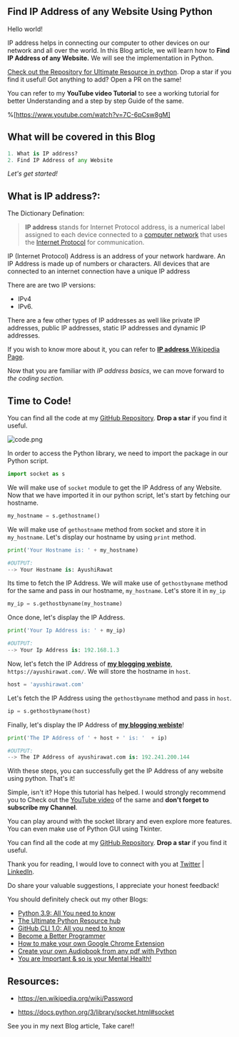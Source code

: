 ## Find IP Address of any Website Using Python

Hello world!

IP address helps in connecting our computer to other devices on our network and all over the world. In this Blog article, we will learn how to **Find IP Address of any Website.** We will see the implementation in Python.

[Check out the Repository for Ultimate Resource in python](https://github.com/ayushi7rawat/Ultimate-Python-Resource-Hub). Drop a star if you find it useful! Got anything to add? Open a PR on the same!

You can refer to my **YouTube video Tutorial** to see a working tutorial for better Understanding and a step by step Guide of the same. 

%[https://www.youtube.com/watch?v=7C-6pCsw8gM]

## What will be covered in this Blog

```python
1. What is IP address?
2. Find IP Address of any Website
```

*Let's get started!*

## What is IP address?:

The Dictionary Defination:

> **IP address** stands for Internet Protocol address, is a numerical label assigned to each device connected to a [computer network](https://en.wikipedia.org/wiki/Computer_network) that uses the [Internet Protocol](https://en.wikipedia.org/wiki/Internet_Protocol) for communication. 

IP (Internet Protocol) Address is an address of your network hardware. An IP Address is made up of numbers or characters. All devices that are connected to an internet connection have a unique IP address

There are are two IP versions: 

- IPv4
- IPv6.

There are a few other types of IP addresses as well like private IP addresses, public IP addresses, static IP addresses and dynamic IP addresses. 

If you wish to know more about it, you can refer to [**IP address** Wikipedia Page](https://en.wikipedia.org/wiki/IP_address). 

Now that you are familiar with *IP address basics*, we can move forward to *the coding section.* 

## Time to Code!

You can find all the code at my [GitHub Repository](https://github.com/ayushi7rawat/Youtube-Projects/tree/master/Find%20IP%20Address). **Drop a star** if you find it useful.


![code.png](https://cdn.hashnode.com/res/hashnode/image/upload/v1606707335833/1qjgFbicG.png)

In order to access the Python library, we need to import the package in our Python script. 

```python
import socket as s
```

We will make use of `socket` module to get the IP Address of any Website. Now that we have imported it in our python script, let's start by fetching our hostname.

```python
my_hostname = s.gethostname()
```

We will make use of `gethostname` method from socket and store it in `my_hostname`. Let's display our hostname by using `print` method.

```python
print('Your Hostname is: ' + my_hostname)

#OUTPUT:
--> Your Hostname is: AyushiRawat
```

Its time to fetch the IP Address. We will make use of `gethostbyname` method for the same and pass in our hostname, `my_hostname`. Let's store it in `my_ip`

````python
my_ip = s.gethostbyname(my_hostname)
````

Once done, let's display the IP Address.

```python
print('Your Ip Address is: ' + my_ip)

#OUTPUT:
--> Your Ip Address is: 192.168.1.3
```

Now, let's fetch the IP Address of [**my blogging webiste**](https://ayushirawat.com/), `https://ayushirawat.com/`. We will store the hostname in `host`.

```python
host = 'ayushirawat.com'
```

Let's fetch the IP Address using the `gethostbyname` method and pass in `host`. 

```python
ip = s.gethostbyname(host)
```

Finally, let's display the IP Address of [**my blogging webiste**](https://ayushirawat.com/)!

```python
print('The IP Address of ' + host + ' is: '  + ip)

#OUTPUT:
--> The IP Address of ayushirawat.com is: 192.241.200.144
```


With these steps, you can successfully get the IP Address of any website using python. That's it! 

Simple, isn't it? Hope this tutorial has helped. I would strongly recommend you to Check out the [YouTube video](https://www.youtube.com/watch?v=7C-6pCsw8gM) of the same and **don't forget to subscribe my Channel**.

You can play around with the socket library and even explore more features. You can even make use of Python GUI using Tkinter.

You can find all the code at my [GitHub Repository](https://github.com/ayushi7rawat/Youtube-Projects/tree/master/Find%20IP%20Address). **Drop a star** if you find it useful.

Thank you for reading, I would love to connect with you at [Twitter](https://twitter.com/ayushi7rawat) | [LinkedIn](https://www.linkedin.com/in/ayushi7rawat/).

Do share your valuable suggestions, I appreciate your honest feedback!

You should definitely check out my other Blogs:

- [Python 3.9: All You need to know](https://ayushirawat.com/python-39-all-you-need-to-know)
- [The Ultimate Python Resource hub](https://ayushirawat.com/the-ultimate-python-resource-hub)
- [GitHub CLI 1.0: All you need to know](https://ayushirawat.com/github-cli-10-all-you-need-to-know)
- [Become a Better Programmer](https://ayushirawat.com/become-a-better-programmer)
- [How to make your own Google Chrome Extension](https://ayushirawat.com/how-to-make-your-own-google-chrome-extension-1)
- [Create your own Audiobook from any pdf with Python](https://ayushirawat.com/create-your-own-audiobook-from-any-pdf-with-python)
- [You are Important & so is your Mental Health!](https://ayushirawat.com/you-are-important-and-so-is-your-mental-health)

## Resources:

- https://en.wikipedia.org/wiki/Password

- https://docs.python.org/3/library/socket.html#socket

See you in my next Blog article, Take care!!